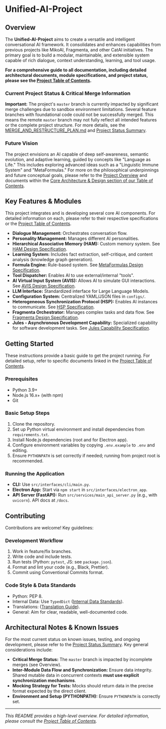 # Unified-AI-Project

## Overview

The **Unified-AI-Project** aims to create a versatile and intelligent conversational AI framework. It consolidates and enhances capabilities from previous projects like MikoAI, Fragmenta, and other CatAI initiatives. The primary goal is to build a modular, maintainable, and extensible system capable of rich dialogue, context understanding, learning, and tool usage.

**For a comprehensive guide to all documentation, including detailed architectural documents, module specifications, and project status, please see the [Project Table of Contents](docs/CONTENTS.md).**

### Current Project Status & Critical Merge Information

**Important:** The project's `master` branch is currently impacted by significant merge challenges due to sandbox environment limitations. Several feature branches with foundational code could not be successfully merged. This means the remote `master` branch may not fully reflect all intended features or the complete project structure. For more details, see the [MERGE_AND_RESTRUCTURE_PLAN.md](docs/project/MERGE_AND_RESTRUCTURE_PLAN.md) and [Project Status Summary](docs/project/STATUS_SUMMARY.md).

### Future Vision

The project envisions an AI capable of deep self-awareness, semantic evolution, and adaptive learning, guided by concepts like "Language as Life." This includes exploring advanced ideas such as a "Linguistic Immune System" and "MetaFormulas." For more on the philosophical underpinnings and future conceptual goals, please refer to the [Project Overview](docs/project/project_overview.md) and documents within the [Core Architecture & Design section of our Table of Contents](docs/CONTENTS.md#1-core-architecture--design).

## Key Features & Modules

This project integrates and is developing several core AI components. For detailed information on each, please refer to their respective specifications or the [Project Table of Contents](docs/CONTENTS.md).

*   **Dialogue Management:** Orchestrates conversation flow.
*   **Personality Management:** Manages different AI personalities.
*   **Hierarchical Associative Memory (HAM):** Custom memory system. See [HAM Design Specification](docs/architecture/specifications/HAM_design_spec.md).
*   **Learning System:** Includes fact extraction, self-critique, and content analysis (knowledge graph generation).
*   **Formula Engine:** Rule-based system. See [MetaFormulas Design Specification](docs/architecture/specifications/MetaFormulas_spec.md).
*   **Tool Dispatcher:** Enables AI to use external/internal "tools".
*   **AI Virtual Input System (AVIS):** Allows AI to simulate GUI interactions. See [AVIS Design Specification](docs/architecture/specifications/AI_Virtual_Input_System_spec.md).
*   **LLM Interface:** Standardized interface for Large Language Models.
*   **Configuration System:** Centralized YAML/JSON files in `configs/`.
*   **Heterogeneous Synchronization Protocol (HSP):** Enables AI instances to communicate. See [HSP Specification](docs/architecture/specifications/HSP_SPECIFICATION.md).
*   **Fragmenta Orchestrator:** Manages complex tasks and data flow. See [Fragmenta Design Specification](docs/architecture/specifications/Fragmenta_design_spec.md).
*   **Jules - Asynchronous Development Capability:** Specialized capability for software development tasks. See [Jules Capability Specification](docs/architecture/specifications/Jules_Development_Capability_spec.md).

## Getting Started

These instructions provide a basic guide to get the project running. For detailed setup, refer to specific documents linked in the [Project Table of Contents](docs/CONTENTS.md).

### Prerequisites

*   Python 3.9+
*   Node.js 16.x+ (with npm)
*   Git

### Basic Setup Steps

1.  Clone the repository.
2.  Set up Python virtual environment and install dependencies from `requirements.txt`.
3.  Install Node.js dependencies (root and for Electron app).
4.  Configure environment variables by copying `.env.example` to `.env` and editing.
5.  Ensure `PYTHONPATH` is set correctly if needed; running from project root is recommended.

### Running the Application

*   **CLI:** Use `src/interfaces/cli/main.py`.
*   **Electron App:** Start via `npm start` in `src/interfaces/electron_app`.
*   **API Server (FastAPI):** Run `src/services/main_api_server.py` (e.g., with `uvicorn`). API docs at `/docs`.

## Contributing

Contributions are welcome! Key guidelines:

### Development Workflow

1.  Work in feature/fix branches.
2.  Write code and include tests.
3.  Run tests (Python: `pytest`, JS: see `package.json`).
4.  Format and lint your code (e.g., Black, Prettier).
5.  Commit using Conventional Commits format.

### Code Style & Data Standards

*   Python: PEP 8.
*   Internal Data: Use `TypedDict` ([Internal Data Standards](docs/guides/INTERNAL_DATA_STANDARDS.md)).
*   Translations: ([Translation Guide](docs/guides/TRANSLATION_GUIDE.md)).
*   General: Aim for clear, readable, well-documented code.

## Architectural Notes & Known Issues

For the most current status on known issues, testing, and ongoing development, please refer to the [Project Status Summary](docs/project/STATUS_SUMMARY.md). Key general considerations include:

*   **Critical Merge Status:** The `master` branch is impacted by incomplete merges (see Overview).
*   **Inter-Module Data Flow and Synchronization:** Ensure data integrity. Shared mutable data in concurrent contexts **must use explicit synchronization mechanisms**.
*   **Mocking Strategy for Tests:** Mocks should return data in the precise format expected by the direct client.
*   **Environment and Setup (PYTHONPATH):** Ensure `PYTHONPATH` is correctly set.

---
*This README provides a high-level overview. For detailed information, please consult the [Project Table of Contents](docs/CONTENTS.md).*